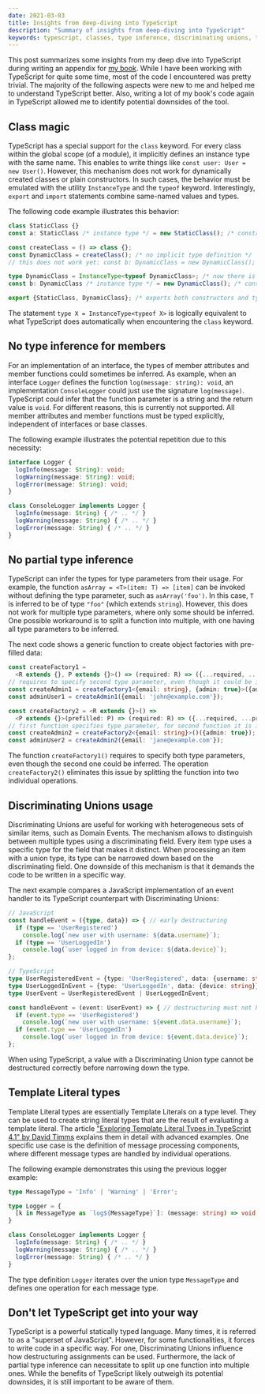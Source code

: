 ```yaml
---
date: 2021-03-03
title: Insights from deep-diving into TypeScript
description: "Summary of insights from deep-diving into TypeScript"
keywords: typescript, classes, type inference, discriminating unions, template literal types
---
```


This post summarizes some insights from my deep dive into TypeScript during writing an appendix for [my book](https://leanpub.com/implementing-ddd-cqrs-and-event-sourcing). While I have been working with TypeScript for quite some time, most of the code I encountered was pretty trivial. The majority of the following aspects were new to me and helped me to understand TypeScript better. Also, writing a lot of my book's code again in TypeScript allowed me to identify potential downsides of the tool.

## Class magic

TypeScript has a special support for the `class` keyword. For every class within the global scope (of a module), it implicitly defines an instance type with the same name. This enables to write things like `const user: User = new User()`. However, this mechanism does not work for dynamically created classes or plain constructors. In such cases, the behavior must be emulated with the utility `InstanceType` and the `typeof` keyword. Interestingly, `export` and `import` statements combine same-named values and types.

The following code example illustrates this behavior:

```typescript
class StaticClass {}
const a: StaticClass /* instance type */ = new StaticClass(); /* constructor */

const createClass = () => class {};
const DynamicClass = createClass(); /* no implicit type definition */
// this does not work yet: const b: DynamicClass = new DynamicClass();

type DynamicClass = InstanceType<typeof DynamicClass>; /* now there is a type */
const b: DynamicClass /* instance type */ = new DynamicClass(); /* constructor */

export {StaticClass, DynamicClass}; /* exports both constructors and types */
```

The statement `type X = InstanceType<typeof X>` is logically equivalent to what TypeScript does automatically when encountering the `class` keyword.

## No type inference for members

For an implementation of an interface, the types of member attributes and member functions could sometimes be inferred. As example, when an interface `Logger` defines the function `log(message: string): void`, an implementation `ConsoleLogger` could just use the signature `log(message)`. TypeScript could infer that the function parameter is a string and the return value is `void`. For different reasons, this is currently not supported. All member attributes and member functions must be typed explicitly, independent of interfaces or base classes.

The following example illustrates the potential repetition due to this necessity:

```typescript
interface Logger {
  logInfo(message: String): void;
  logWarning(message: String): void;
  logError(message: String): void;
}

class ConsoleLogger implements Logger {
  logInfo(message: String) { /* .. */ }
  logWarning(message: String) { /* .. */ }
  logError(message: String) { /* .. */ }
}
```

## No partial type inference

TypeScript can infer the types for type parameters from their usage. For example, the function `asArray = <T>(item: T) => [item]` can be invoked without defining the type parameter, such as `asArray('foo')`. In this case, `T` is inferred to be of type `"foo"` (which extends `string`). However, this does not work for multiple type parameters, where only some should be inferred. One possible workaround is to split a function into multiple, with one having all type parameters to be inferred.

The next code shows a generic function to create object factories with pre-filled data:

```typescript
const createFactory1 =
  <R extends {}, P extends {}>() => (required: R) => ({...required, ...prefilled});
// requires to specify second type parameter, even though it could be inferred
const createAdmin1 = createFactory1<{email: string}, {admin: true}>({admin: true});
const adminUser1 = createAdmin1({email: 'john@example.com'});

const createFactory2 = <R extends {}>() =>
  <P extends {}>(prefilled: P) => (required: R) => ({...required, ...prefilled});
// first function specifies type parameter, for second function it is inferred
const createAdmin2 = createFactory2<{email: string}>()({admin: true});
const adminUser2 = createAdmin2({email: 'jane@example.com'});
```

The function `createFactory1()` requires to specify both type parameters, even though the second one could be inferred. The operation `createFactory2()` eliminates this issue by splitting the function into two individual operations.

## Discriminating Unions usage

Discriminating Unions are useful for working with heterogeneous sets of similar items, such as Domain Events. The mechanism allows to distinguish between multiple types using a discriminating field. Every item type uses a specific type for the field that makes it distinct. When processing an item with a union type, its type can be narrowed down based on the discriminating field. One downside of this mechanism is that it demands the code to be written in a specific way.

The next example compares a JavaScript implementation of an event handler to its TypeScript counterpart with Discriminating Unions:

```typescript
// JavaScript
const handleEvent = ({type, data}) => { // early destructuring
  if (type == 'UserRegistered')
    console.log(`new user with username: ${data.username}`);
  if (type == 'UserLoggedIn')
    console.log(`user logged in from device: ${data.device}`);
};

// TypeScript
type UserRegisteredEvent = {type: 'UserRegistered', data: {username: string}};
type UserLoggedInEvent = {type: 'UserLoggedIn', data: {device: string}};
type UserEvent = UserRegisteredEvent | UserLoggedInEvent;

const handleEvent = (event: UserEvent) => { // destructuring must not happen here
  if (event.type == 'UserRegistered')
    console.log(`new user with username: ${event.data.username}`);
  if (event.type == 'UserLoggedIn')
    console.log(`user logged in from device: ${event.data.device}`);
};
```

When using TypeScript, a value with a Discriminating Union type cannot be destructured correctly before narrowing down the type.

## Template Literal types

Template Literal types are essentially Template Literals on a type level. They can be used to create string literal types that are the result of evaluating a template literal. The article ["Exploring Template Literal Types in TypeScript 4.1" by David Timms](https://davidtimms.github.io/programming-languages/typescript/2020/11/20/exploring-template-literal-types-in-typescript-4.1.html) explains them in detail with advanced examples. One specific use case is the definition of message processing components, where different message types are handled by individual operations. 

The following example demonstrates this using the previous logger example:

```typescript
type MessageType = 'Info' | 'Warning' | 'Error';

type Logger = {
  [k in MessageType as `log${MessageType}`]: (message: string) => void;
}

class ConsoleLogger implements Logger {
  logInfo(message: String) { /* .. */ }
  logWarning(message: String) { /* .. */ }
  logError(message: String) { /* .. */ }
}
```

The type definition `Logger` iterates over the union type `MessageType` and defines one operation for each message type.

## Don't let TypeScript get into your way

TypeScript is a powerful statically typed language. Many times, it is referred to as a "superset of JavaScript". However, for some functionalities, it forces to write code in a specific way. For one, Discriminating Unions influence how destructuring assignments can be used. Furthermore, the lack of partial type inference can necessitate to split up one function into multiple ones. While the benefits of TypeScript likely outweigh its potential downsides, it is still important to be aware of them.